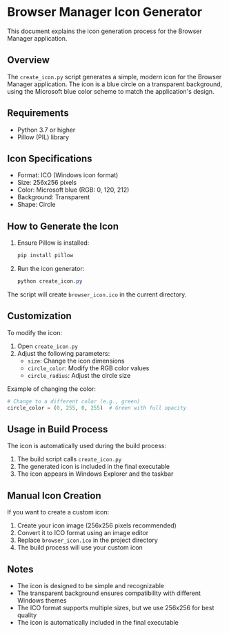# Browser Manager Icon Generator

This document explains the icon generation process for the Browser Manager application.

## Overview

The `create_icon.py` script generates a simple, modern icon for the Browser Manager application. The icon is a blue circle on a transparent background, using the Microsoft blue color scheme to match the application's design.

## Requirements

- Python 3.7 or higher
- Pillow (PIL) library

## Icon Specifications

- Format: ICO (Windows icon format)
- Size: 256x256 pixels
- Color: Microsoft blue (RGB: 0, 120, 212)
- Background: Transparent
- Shape: Circle

## How to Generate the Icon

1. Ensure Pillow is installed:
   ```powershell
   pip install pillow
   ```

2. Run the icon generator:
   ```powershell
   python create_icon.py
   ```

The script will create `browser_icon.ico` in the current directory.

## Customization

To modify the icon:

1. Open `create_icon.py`
2. Adjust the following parameters:
   - `size`: Change the icon dimensions
   - `circle_color`: Modify the RGB color values
   - `circle_radius`: Adjust the circle size

Example of changing the color:
```python
# Change to a different color (e.g., green)
circle_color = (0, 255, 0, 255)  # Green with full opacity
```

## Usage in Build Process

The icon is automatically used during the build process:
1. The build script calls `create_icon.py`
2. The generated icon is included in the final executable
3. The icon appears in Windows Explorer and the taskbar

## Manual Icon Creation

If you want to create a custom icon:

1. Create your icon image (256x256 pixels recommended)
2. Convert it to ICO format using an image editor
3. Replace `browser_icon.ico` in the project directory
4. The build process will use your custom icon

## Notes

- The icon is designed to be simple and recognizable
- The transparent background ensures compatibility with different Windows themes
- The ICO format supports multiple sizes, but we use 256x256 for best quality
- The icon is automatically included in the final executable 
